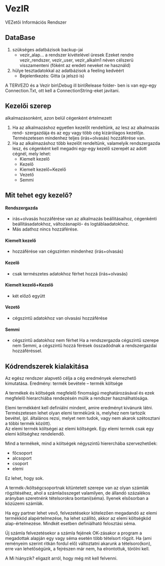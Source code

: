 # VezIR
VEZetői Információs Rendszer

## DataBase
1. szükséges adatbázisok backup-jai 
	* vezir_alap...      a rendszer kivételével üresek Ezeket rendre vezir_rendszer, vezir_user, vezir_alkalm1 néven célszerü  visszamenteni (föként az eredeti neveket ne használd) 
2. hülye tesztadatokkal az adatbázisok a feeling kedvéért
	* Bejelentkezés: Gitta (a jelszó is)A TERVEZO és a Vezir bin\Debug  ill bin\Release folder- ben is van egy-egy Connection.Txt,  ott kell a ConnectionString-eket javitani. ## Kezelői szerepalkalmazásonként, azon belül cégenként értelmezett1. Ha az alkalmazáshoz egyetlen kezelőt rendeltünk, az lesz az alkalmazás rend- szergazdája és az egy vagy több cég kizárólagos kezelője. Természetesen mindenhez teljes (irás+olvasás) hozzáférése van.2.  Ha az alkalmazáshoz több kezelőt rendeltünk, valamelyik rendszergazda lesz, és cégenként kell megadni egy-egy kezelő szerepét az adott cégnél, mely lehet:	* Kiemelt kezelő	* Kezelő	* Kiemelt kezelő+Kezelő	* Vezető	* Semmi## Mit tehet egy kezelő?#### Rendszergazda 
* irás+olvasás hozzáférése van az alkalmazás beállitásaihoz, cégenkénti beállitásadatokhoz, változásnapló- és logtáblaadatokhoz.* Más adathoz nincs hozzáférése.#### Kiemelt kezelő
* hozzáférése van cégszinten mindenhez (irás+olvasás)#### Kezelő
* csak természetes adatokhoz férhet hozzá (irás+olvasás)#### Kiemelt kezelő+Kezelő
* két előző együtt#### Vezető
* cégszintű adatokhoz van olvasási hozzáférése#### Semmi
* cégszintű adatokhoz nem férhetHa a rendszergazda cégszintű szerepe nem Semmi, a  cégszintű hozzá férések összadódnak a rendszergazdai hozzáféréssel. ## Kódrendszerek kialakitásaAz egész rendszer alapvető célja a cég eredmények elemezhető kimutatása.Eredmény: termék bevétele – termék költségeA termékek és költségek megfelelő finomságú meghatározásával és ezek megfelelő hierarchiába rendezésén múlik a rendszer használhatósága.Elemi termékként kell definiálni mindent, amire eredményt kivánunk látni. Természetesen lehet olyan elemi termékünk is, melyhez nem tartozik bevétel, (pl. általános rezsi, melyet nem tudok, vagy nem akarok szétosztani a többi termék között).  Az elemi termék költségei az elemi költségek. Egy elemi termék csak egy elemi költséghez  rendelendő.Mind a termékek, mind a költségek négyszintű hiererchába szervezhetőek:

* főcsoport* alcsoport* csoport* elemiEz lehet, hogy sok.A termék-/költségcsoportnak kitüntetett szerepe van az olyan számlák rögzitéséhez, ahol a számlaösszeget valamilyen, de állandó százalékos arányban szeretnénk tételsorokra bontani(séma). Ilyenek elsősorban a közüzemi számlák.Ha egy partner lehet vevő, felvezetésekor kötelezően megadandó az elemi termékkód alapértelmezése, ha lehet szállitó, akkor az elemi költségkód alap-értelmezése. Mindkét esetben definiálható felosztási séma.Új számla felvezetésekor a számla fejének OK-zásakor a program a megadottak alapján egy vagy séma esetén több tételsort rögzit. Ha (ami reményeim szerint ritkán fordul elő) változtatni akarunk a tételsoro(kon), erre van lehetőségünk, a fejrészen már nem, ha elrontottuk, törölni kell.A Mi hiányzik? eligazit arról, hogy még mit kell felvenni. 